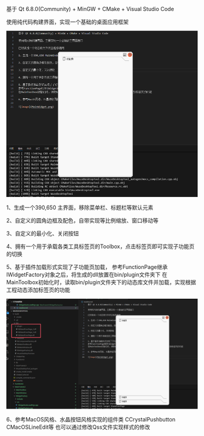基于 Qt 6.8.0(Community) + MinGW + CMake + Visual Studio Code

使用纯代码构建界面，实现一个基础的桌面应用框架

![image](MainWidget.png)

1、生成一个390,650 主界面，移除菜单栏、标题栏等默认元素

2、自定义的圆角边框及配色，自带实现等比例缩放、窗口移动等

3、自定义的最小化、关闭按钮

4、拥有一个用于承载各类工具标签页的Toolbox，点击标签页即可实现子功能页的切换

5、基于插件加载形式实现了子功能页加载，
参考FunctionPage继承IWidgetFactory对象之后，将生成的dll放置在bin/plugin文件夹下
在MainToolbox初始化时，读取bin/plugin文件夹下的动态库文件并加载，实现根据工程动态添加标签页的功能

![image](MainToolboxAutoLoad.png)

6、参考MacOS风格、水晶按钮风格实现的组件类 CCrystalPushbutton CMacOSLineEdit等
也可以通过修改Qss文件实现样式的修改

